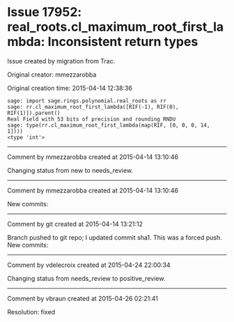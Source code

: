 # Issue 17952: real_roots.cl_maximum_root_first_lambda: Inconsistent return types

Issue created by migration from Trac.

Original creator: mmezzarobba

Original creation time: 2015-04-14 12:38:36


```
sage: import sage.rings.polynomial.real_roots as rr
sage: rr.cl_maximum_root_first_lambda([RIF(-1), RIF(0), RIF(1)]).parent()
Real Field with 53 bits of precision and rounding RNDU
sage: type(rr.cl_maximum_root_first_lambda(map(RIF, [0, 0, 0, 14, 1])))
<type 'int'>
```



---

Comment by mmezzarobba created at 2015-04-14 13:10:46

Changing status from new to needs_review.


---

Comment by mmezzarobba created at 2015-04-14 13:10:46

New commits:


---

Comment by git created at 2015-04-14 13:21:12

Branch pushed to git repo; I updated commit sha1. This was a forced push. New commits:


---

Comment by vdelecroix created at 2015-04-24 22:00:34

Changing status from needs_review to positive_review.


---

Comment by vbraun created at 2015-04-26 02:21:41

Resolution: fixed
